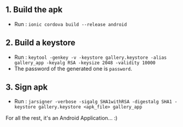 
## 1. Build the apk

- Run : `ionic cordova build --release android`

## 2. Build a keystore

- Run : `keytool -genkey -v -keystore gallery.keystore -alias gallery_app -keyalg RSA -keysize 2048 -validity 10000` 
- The password of the generated one is `password`.

## 3. Sign apk

- Run : `jarsigner -verbose -sigalg SHA1withRSA -digestalg SHA1 -keystore gallery.keystore <apk_file> gallery_app`

For all the rest, it's an Android Application... :)
